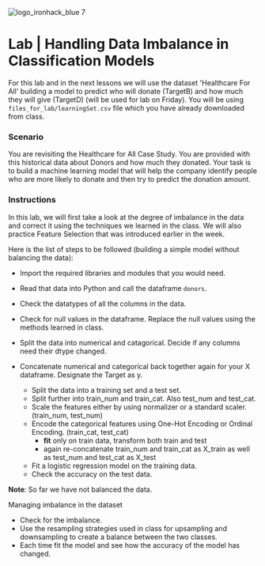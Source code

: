 ![logo_ironhack_blue 7](https://user-images.githubusercontent.com/23629340/40541063-a07a0a8a-601a-11e8-91b5-2f13e4e6b441.png)

# Lab | Handling Data Imbalance in Classification Models

For this lab and in the next lessons we will use the dataset 'Healthcare For All' building a model to predict who will donate (TargetB) and how much they will give (TargetD) (will be used for lab on Friday). You will be using `files_for_lab/learningSet.csv` file which you have already downloaded from class.

### Scenario

You are revisiting the Healthcare for All Case Study. You are provided with this historical data about Donors and how much they donated. Your task is to build a machine learning model that will help the company identify people who are more likely to donate and then try to predict the donation amount.

### Instructions

In this lab, we will first take a look at the degree of imbalance in the data and correct it using the techniques we learned in the class.  We will also practice Feature Selection that was introduced earlier in the week.

Here is the list of steps to be followed (building a simple model without balancing the data):

- Import the required libraries and modules that you would need.
- Read that data into Python and call the dataframe `donors`.
- Check the datatypes of all the columns in the data. 
- Check for null values in the dataframe. Replace the null values using the methods learned in class.
- Split the data into numerical and catagorical.  Decide if any columns need their dtype changed.
- Concatenate numerical and categorical back together again for your X dataframe.  Designate the Target as y.
  
  - Split the data into a training set and a test set.
  - Split further into train_num and train_cat.  Also test_num and test_cat.
  - Scale the features either by using normalizer or a standard scaler. (train_num, test_num)
  - Encode the categorical features using One-Hot Encoding or Ordinal Encoding.  (train_cat, test_cat)
      - **fit** only on train data, transform both train and test
      - again re-concatenate train_num and train_cat as X_train as well as test_num and test_cat as X_test
  - Fit a logistic regression model on the training data.
  - Check the accuracy on the test data.

**Note**: So far we have not balanced the data.

Managing imbalance in the dataset

- Check for the imbalance.
- Use the resampling strategies used in class for upsampling and downsampling to create a balance between the two classes.
- Each time fit the model and see how the accuracy of the model has changed.



